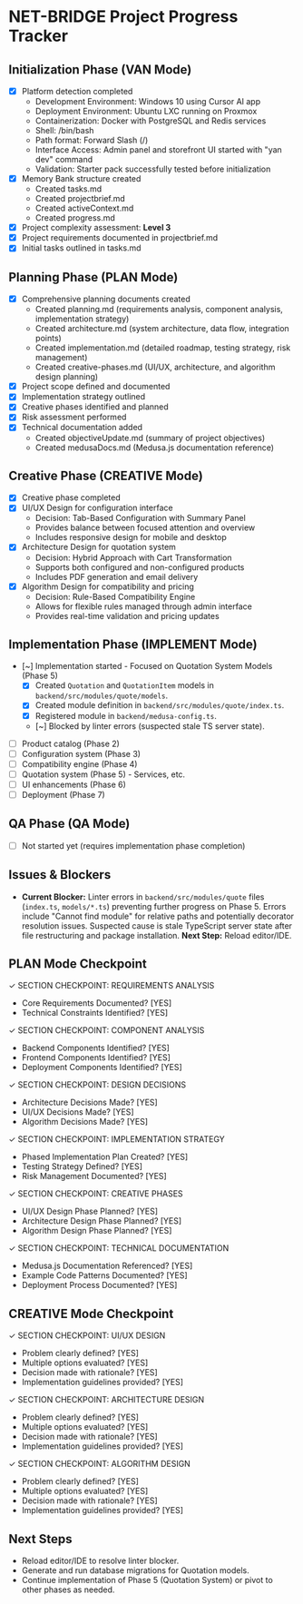 # NET-BRIDGE Project Progress Tracker

## Initialization Phase (VAN Mode)
- [x] Platform detection completed
  - Development Environment: Windows 10 using Cursor AI app
  - Deployment Environment: Ubuntu LXC running on Proxmox
  - Containerization: Docker with PostgreSQL and Redis services
  - Shell: /bin/bash
  - Path format: Forward Slash (/)
  - Interface Access: Admin panel and storefront UI started with "yan dev" command
  - Validation: Starter pack successfully tested before initialization
- [x] Memory Bank structure created
  - Created tasks.md
  - Created projectbrief.md
  - Created activeContext.md
  - Created progress.md
- [x] Project complexity assessment: **Level 3**
- [x] Project requirements documented in projectbrief.md
- [x] Initial tasks outlined in tasks.md

## Planning Phase (PLAN Mode)
- [x] Comprehensive planning documents created
  - Created planning.md (requirements analysis, component analysis, implementation strategy)
  - Created architecture.md (system architecture, data flow, integration points)
  - Created implementation.md (detailed roadmap, testing strategy, risk management)
  - Created creative-phases.md (UI/UX, architecture, and algorithm design planning)
- [x] Project scope defined and documented
- [x] Implementation strategy outlined
- [x] Creative phases identified and planned
- [x] Risk assessment performed
- [x] Technical documentation added
  - Created objectiveUpdate.md (summary of project objectives)
  - Created medusaDocs.md (Medusa.js documentation reference)

## Creative Phase (CREATIVE Mode)
- [x] Creative phase completed
- [x] UI/UX Design for configuration interface
  - Decision: Tab-Based Configuration with Summary Panel
  - Provides balance between focused attention and overview
  - Includes responsive design for mobile and desktop
- [x] Architecture Design for quotation system
  - Decision: Hybrid Approach with Cart Transformation
  - Supports both configured and non-configured products
  - Includes PDF generation and email delivery
- [x] Algorithm Design for compatibility and pricing
  - Decision: Rule-Based Compatibility Engine
  - Allows for flexible rules managed through admin interface
  - Provides real-time validation and pricing updates

## Implementation Phase (IMPLEMENT Mode)
- [~] Implementation started - Focused on Quotation System Models (Phase 5)
  - [x] Created `Quotation` and `QuotationItem` models in `backend/src/modules/quote/models`.
  - [x] Created module definition in `backend/src/modules/quote/index.ts`.
  - [x] Registered module in `backend/medusa-config.ts`.
  - [~] Blocked by linter errors (suspected stale TS server state).
- [ ] Product catalog (Phase 2)
- [ ] Configuration system (Phase 3)
- [ ] Compatibility engine (Phase 4)
- [ ] Quotation system (Phase 5) - Services, etc.
- [ ] UI enhancements (Phase 6)
- [ ] Deployment (Phase 7)

## QA Phase (QA Mode)
- [ ] Not started yet (requires implementation phase completion)

## Issues & Blockers
- **Current Blocker:** Linter errors in `backend/src/modules/quote` files (`index.ts`, `models/*.ts`) preventing further progress on Phase 5. Errors include "Cannot find module" for relative paths and potentially decorator resolution issues. Suspected cause is stale TypeScript server state after file restructuring and package installation. **Next Step:** Reload editor/IDE.

## PLAN Mode Checkpoint
✓ SECTION CHECKPOINT: REQUIREMENTS ANALYSIS
- Core Requirements Documented? [YES]
- Technical Constraints Identified? [YES]

✓ SECTION CHECKPOINT: COMPONENT ANALYSIS
- Backend Components Identified? [YES]
- Frontend Components Identified? [YES]
- Deployment Components Identified? [YES]

✓ SECTION CHECKPOINT: DESIGN DECISIONS
- Architecture Decisions Made? [YES]
- UI/UX Decisions Made? [YES]
- Algorithm Decisions Made? [YES]

✓ SECTION CHECKPOINT: IMPLEMENTATION STRATEGY
- Phased Implementation Plan Created? [YES]
- Testing Strategy Defined? [YES]
- Risk Management Documented? [YES]

✓ SECTION CHECKPOINT: CREATIVE PHASES
- UI/UX Design Phase Planned? [YES]
- Architecture Design Phase Planned? [YES]
- Algorithm Design Phase Planned? [YES]

✓ SECTION CHECKPOINT: TECHNICAL DOCUMENTATION
- Medusa.js Documentation Referenced? [YES]
- Example Code Patterns Documented? [YES]
- Deployment Process Documented? [YES]

## CREATIVE Mode Checkpoint
✓ SECTION CHECKPOINT: UI/UX DESIGN
- Problem clearly defined? [YES]
- Multiple options evaluated? [YES]
- Decision made with rationale? [YES]
- Implementation guidelines provided? [YES]

✓ SECTION CHECKPOINT: ARCHITECTURE DESIGN
- Problem clearly defined? [YES]
- Multiple options evaluated? [YES]
- Decision made with rationale? [YES]
- Implementation guidelines provided? [YES]

✓ SECTION CHECKPOINT: ALGORITHM DESIGN
- Problem clearly defined? [YES]
- Multiple options evaluated? [YES]
- Decision made with rationale? [YES]
- Implementation guidelines provided? [YES]

## Next Steps
- Reload editor/IDE to resolve linter blocker.
- Generate and run database migrations for Quotation models.
- Continue implementation of Phase 5 (Quotation System) or pivot to other phases as needed. 